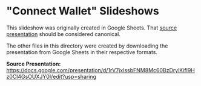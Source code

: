 # "Connect Wallet" Slideshows

This slideshow was originally created in Google Sheets. That [source presentation](https://docs.google.com/presentation/d/1rV7jxIssbFNM8Mc60BzDrylKifl9Hz0Cl4GsOUXJY0I/edit?usp=sharing) should be considered canonical.

The other files in this directory were created by downloading the presentation from Google Sheets in their respective formats.

**Source Presentation:** <https://docs.google.com/presentation/d/1rV7jxIssbFNM8Mc60BzDrylKifl9Hz0Cl4GsOUXJY0I/edit?usp=sharing>
